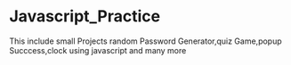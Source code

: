 # Javascript_Practice
This include small Projects random Password Generator,quiz Game,popup Succcess,clock using javascript and many more
